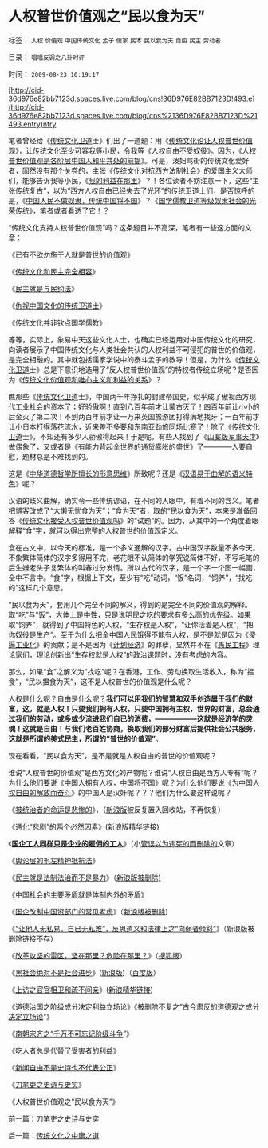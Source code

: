 # 人权普世价值观之“民以食为天”

标签： `人权` `价值观` `中国传统文化` `孟子` `儒家` `民本` `民以食为天` `自由` `民主` `劳动者` 

目录： `唱唱反调之八卦时评`

时间： `2009-08-23 10:19:17`

[http://cid-36d976e82bb7123d.spaces.live.com/blog/cns!36D976E82BB7123D!493.e](http://cid-36d976e82bb7123d.spaces.live.com/blog/cns%2136D976E82BB7123D%21493.entry)ntry

笔者曾经给《[传统文化卫道](../../../2009/7/11/以传统文化对抗普世价值观是形同自杀.md)士》们出了一道题：用《[传统文化论证人权普世价值观](../../../2009/6/21/传统道德信仰价值观相容人权吗？.md)》，让传统文化至少可容我等小民，令我等《[人权自由不受奴役](http://hi.baidu.com/darthchn/blog/item/c77ff835cfd64447241f1423.html)》。因为，《[人权普世价值观是各阶层中国人和平共处的前提](../../../2009/6/14/人权普世价值观是自由信仰的前提条件.md)》。可是，泼妇骂街的传统文化爱好者，固然没有那个关卷的，主张《[传统文化对抗西方法制社会](../../../2009/7/11/以传统文化对抗普世价值观是形同自杀.md)》的爱国主义大师们，能够告诉我等小民，《[我的利益在那里](../../../2009/6/19/请儒教国学大师告诉我等小民，“我们的利益在那里”.md)》？！各位读者不妨注意一下，这些“主张传统复古”，以为“西方人权自由已经失去了光环”的传统卫道士们，是否惊呼的是，《[中国人民不做奴隶，传统中国将不国](../../../2009/7/24/人权普世价值观或令传统中国将不国.md)》？《[国学儒教卫道等级奴隶社会的光荣传统](../../../2009/6/22/国学儒教的科学精华在无私的服从美德.md)》，笔者或者看透了它！？

“传统文化支持人权普世价值观”吗？这条题目并不高深，笔者有一些这方面的文章：

《[已有不欲勿施于人就是普世的价值观](../../../2009/6/19/“已所不欲，勿施于人”就是普世的价值观.md)》

《[传统文化和民主完全相容](http://darthvad.blog.sohu.com/129534904.html)》

《[民主就是与民约法](../../../2007/9/30/民主就是与民约法；法律并不是道德的上层建筑.md)》

《[仇视中国文化的传统卫道士](../../../2009/5/15/热爱传统文化还是仇视中国文化？.md)》

《[传统文化并非钦点国学儒教](../../../2009/3/25/大学无书：传统文化非钦点国学精华.md)》

等等，实际上，象易中天这些文化人士，也确实已经运用对中国传统文化的研究，向读者展示了中国传统文化与人类社会共认的人权利益不可侵犯的普世的价值观，是完全相融的。其中就包括儒家学说中的泰斗孟子的教导！但是，为什么《[传统文化卫道](../../../2009/7/11/以传统文化对抗普世价值观是形同自杀.md)士》总是下意识地选用了“反人权普世价值观”的特权者传统立场呢？是否因为《[传统文化价值观和唯心主义和利益的关系](../../../2009/6/20/传统道德信仰唯心价值观的利益关系.md)》？

瞧那些《[传统文化卫道](../../../2009/7/11/以传统文化对抗普世价值观是形同自杀.md)士》，中国两千年挣扎的封建帝国史，似乎成了傲视西方现代工业社会的资本了；好骄傲啊！直到八百年前才让蒙古灭了！四百年前让小小的后金灭了第二次！不到两百年前才让一万来英国旅游团打得满地找牙；一百年前才让小日本打得落花流水，近来差不多要和东南亚劲旅同场比赛了！除了《[传统文化卫道](../../../2009/7/11/以传统文化对抗普世价值观是形同自杀.md)士》，不知还有多少人骄傲得起来！于是呢，有些人找到了《[山寨版军事天才](http://hi.baidu.com/darthchn/blog/item/1258a6310e58f390a9018e8c.html)》做偶象了，又或者是《[有能力背起全世界的通货膨胀的盛世](../../../2007/11/26/中国以超出历史所有战争损失的代价背走了世界通胀.md)》了————人要自慰，题材总是不难找到的。

这是《[中华道德哲学所擅长的形意思维](../../../2009/4/17/形意思维：科学类思维和哲学类思维的根本区别.md)》所致呢？还是《[汉语易于曲解的语义特色](../../../2009/5/14/拒绝曲解！拒绝邪教利用汉语特点的诡辩.md)》呢？

汉语的歧义曲解，确实令一些传统谚语，在不同的人眼中，有着不同的含义。笔者把博客改成了“大懒无忧食为天”；“食为天”者，取的“民以食为天”，本来是准备回答《[传统文化接受人权普世价值观吗](../../../2009/6/21/传统道德信仰价值观相容人权吗？.md)》的“试题”的。因为，从其中的一个角度着眼解释“食”字，就可以得出完整的人权普世的价值观定义。

食在古文中，以今天的标准，是一个多义通解的汉字。古中国汉字数量不多今天。不象繁体简体的汉字多得用不完，老花眼不认简体的学究说简体不好，不写毛笔的后生嫌老头子复繁体的叫春过分发情。所以古代的汉字，是一个字一个图一幅画，全中不言中。“食”字，根据上下文，至少有“吃”动词，“饭”名词，“饲养”，“找吃的”这样几个意思。

“民以食为天”，套用几个完全不同的解义，得到的是完全不同的价值观的解释。取“吃”与“饭”，大体上是中性，只是说明民之吃的要求有多么高的优先级。如果取“饲养”，就得到了中国特色的人权，“生存权是人权”，“让你活着是人权”，“把你奴役是生产”。至于为什么把全中国人民饿得不能有人权，是不是就是因为《[傻逼工业化](../../../2009/8/4/计划经济的工业化为什么不能解决民以食为天.md)》的贡献；是不是因为《[计划经济](../../../2009/8/14/计划经济的致命之处.md)》的罪孽，显然并不在《[愚民工程](../../../2009/7/27/可爱右派越辩越黑.md)》理论家们，理论创新出“生存权就是人权”的政治课题时，没有考虑的内容。

那么，如果“食”之解义为“找吃”呢？在香港，工作、劳动换取生活收入，称为“揾食”，“民以揾食为天”，这不是人权普世的价值观是什么呢？

人权是什么呢？自由是什么呢？**我们可以用我们的智慧和双手创造属于我们的财富，这，就是人权！只要我们拥有人权，只要中国拥有主权，世界的财富，总会通过我们的劳动，或多或少流进我们自已的消费，——————这就是经济学的灵魂！这就是自由！与我们老百姓协商，换取我们的部分财富后提供社会公共服务，这就是所谓的美式民主，所谓的“普世的价值观”**。

现在看看，“民以食为天”，是不是就是人权自由的普世的价值观呢？

谁说“人权普世的价值观”是西方文化的产物呢？谁说“人权自由是西方人专有”呢？为什么他们要说《[中国人拥有人权，中国将不国](../../../2009/7/24/人权普世价值观或令传统中国将不国.md)》呢？为什么他们要说《[为中国人权自由的解放而奋斗](../../../2009/7/15/《国际歌》，人权普世价值观的进行曲.md)》的中国人是汉奸呢？？？他们为什么要这样说呢？

《[被统治者的命运是悲惨的](http://hi.baidu.com/darthchn/blog/item/99acc5d879b49ce038012f74.html)》，（[新浪版](http://blog.sina.com.cn/s/blog_5563a64d0100e7t6.html)被反复置入回收站，不再恢复）

《[通化“悲剧”的两个必然因素](http://darthvad.blog.sohu.com/130083897.html)》[(新浪版精华链接](../../../2009/8/7/“悲剧”的两个必然因素.md))

《**[国企工人同样只是企业的雇佣的工人](http://hi.baidu.com/darthchn/blog/item/21b5146f94c3f4d381cb4a16.html)**》（小[管误以为违宪的而删除的](http://blog.sina.com.cn/s/blog_5563a64d0100e9fv.html)文章）

《[舆论层的毛左精神抵抗法](../../../2009/8/10/舆论层精神抵抗法.md)》

《[民主就是法制法治而不是暴力](http://hi.baidu.com/darthchn/blog/item/cd63288e007daef3513d9299.html)》（[新浪版被删除)](http://blog.sina.com.cn/s/blog_5563a64d0100e9zj.html)

《[中国社会的主要矛盾就是体制内外的矛盾](../../../2009/8/10/主要矛盾很可能就是体制内外的矛盾.md)》

《[国企改制中国资部门的常见考虑](http://hi.baidu.com/darthchn/blog/item/8a314118fba59073dbb4bd4d.html)》（[新浪版被删除](http://blog.sina.com.cn/s/blog_5563a64d0100eaev.html))

《[“让他人无私易，自已无私难”，反思道义和法律上之“向弱者倾斜”](http://hi.baidu.com/darthchn/blog/item/e35371948a360a42d1135e84.html)》（新浪版被删除链接不存）

《[改革攻坚的雷区，坚在那里？危险在那里？](http://cid-36d976e82bb7123d.spaces.live.com/blog/cns%2136D976E82BB7123D%21453.entry)》（[搜狐版](http://darthvad.blog.sohu.com/129395031.html)）

《[黑社会绝对不是社会进步](http://darthvad.blog.sohu.com/130044075.html)》([新浪版](http://blog.sina.com.cn/s/blog_5563a64d0100ehdm.html))（[百度版](http://hi.baidu.com/darthchn/blog/item/837271fdd88305f4fc037fdc.html)）

《[上访之官官相卫和疏不间亲](http://darthvad.blog.sohu.com/130092018.html)》([新浪精华链接](../../../2009/8/21/官官能相卫之疏不间亲.md))

《[道德治国之阶级成分决定利益立场论](../../../2009/8/21/道德治国之阶级成分决定利益立场论.md)》《[被删除不复之“](../../../2009/8/21/古今肃反的道德观之成分决定立场论.md)[古今肃反的道德观之成分决定立场论](file:///C:/Documents%20and%20Settings/jason/Local%20Settings/Temp/WindowsLiveWriter-429641856/supfilesA1E0DB/bb_8674.html)”》

《[南朝宋齐之“千万不可忘记阶级斗争](http://blog.sina.com.cn/s/blog_5563a64d0100eih3.html)”》

《[吃人者总是代替了受害者的利益](../../../2009/8/21/让弱者有自我申诉权.md)》

《[新闻自由不是史诗也不代表公正](../../../2009/8/22/新闻自由不是史诗也不代表公正.md)》

《[刀笔吏之史诗与史实](../../../2009/8/22/刀笔吏之史诗与史实.md)》

《人权普世价值观之“民以食为天”》



前一篇：[刀笔吏之史诗与史实](../../../2009/8/22/刀笔吏之史诗与史实.md)

后一篇：[传统文化之中庸之道](../../../2009/8/23/传统文化之中庸之道.md)